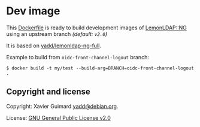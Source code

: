 # Dev image

This [Dockerfile](./Dockerfile) is ready to build development images
of [LemonLDAP::NG](https://lemonldap-ng.org) using an upstream branch
_(default: `v2.0`)_

It is based on [yadd/lemonldap-ng-full](../full).

Example to build from `oidc-front-channel-logout` branch:

```shell
$ docker build -t my/test --build-arg=BRANCH=oidc-front-channel-logout .
```

## Copyright and license

Copyright: Xavier Guimard <yadd@debian.org>.

License: [GNU General Public License v2.0](../LICENSE)
